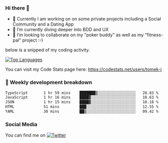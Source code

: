 ### Hi there 👋


- 🔭 Currently I am working on on some private projects including a Social Community and a Dating App
- 🌱 I’m currently diving deeper into BDD and UX
- 👯 I’m looking to collaborate on my "poker buddy" as well as my "fitness-pal" project :-)

below is a snipped of my coding activity.
<!--
**tomek-i/tomek-i** is a ✨ _special_ ✨ repository because its `README.md` (this file) appears on your GitHub profile.

Here are some ideas to get you started:

- 🔭 I’m currently working on ...
- 🌱 I’m currently learning ...
- 👯 I’m looking to collaborate on ...
- 🤔 I’m looking for help with ...
- 💬 Ask me about ...
- 📫 How to reach me: ...
- 😄 Pronouns: ...
- ⚡ Fun fact: ...
-->
[![Top Languages](https://github-readme-stats.vercel.app/api/top-langs/?username=tomek-i&layout=compact)](https://github.com/tomek-i)

You can visit my Code Stats page here: https://codestats.net/users/tomek-i

### 💬 Weekly development breakdown
<!--START_SECTION:waka-->

```txt
TypeScript       1 hr 59 mins    ███████▒░░░░░░░░░░░░░░░░░   28.83 %
JavaScript       1 hr 16 mins    ████▓░░░░░░░░░░░░░░░░░░░░   18.63 %
JSON             1 hr 15 mins    ████▓░░░░░░░░░░░░░░░░░░░░   18.18 %
HTML             51 mins         ███░░░░░░░░░░░░░░░░░░░░░░   12.55 %
YAML             38 mins         ██▒░░░░░░░░░░░░░░░░░░░░░░   09.42 %
```

<!--END_SECTION:waka-->

<!-- Actual text -->

### Social Media
You can find me on [![Twitter][1.2]][1]

<!-- Icons -->

[1.2]: http://i.imgur.com/wWzX9uB.png 


<!-- Links to your social media accounts -->

[1]: https://twitter.com/tomek_i
